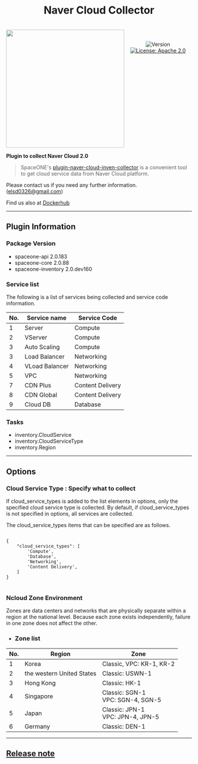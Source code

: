 <h1 align="center">Naver Cloud Collector</h1>  

<br/>  
<div align="center" style="display:flex;">  
  <a href='https://www.ncloud.com/'><img width="320" src="https://www.dotnetpia.co.kr/wp-content/uploads/2021/04/ncp-logo-3-8.png"></a>  
  <p> 
    <br>
    <img alt="Version"  src="https://img.shields.io/badge/version-2.0.0-blue.svg?cacheSeconds=2592000"  />  
    <a href="https://www.apache.org/licenses/LICENSE-2.0"  target="_blank"><img alt="License: Apache 2.0"  src="https://img.shields.io/badge/License-Apache 2.0-yellow.svg" /></a> 
  </p> 
</div>    

**Plugin to collect Naver Cloud 2.0**

> SpaceONE's [plugin-naver-cloud-inven-collector](https://github.com/kiku99/plugin-naver-cloud-inven-collector) is a convenient tool to
get cloud service data from Naver Cloud platform.



Please contact us if you need any further information. (<elsd0326@gmail.com>)

Find us also at [Dockerhub](https://hub.docker.com/r/jihyungsong/plugin-naver-cloud-inven-collector)

---
## Plugin Information

### Package Version
- spaceone-api 2.0.183
- spaceone-core 2.0.88
- spaceone-inventory 2.0.dev160

### Service list

The following is a list of services being collected and service code information.

|No.| Service name   | Service Code |
|---|----------------|--------------|
|1| Server         |Compute|
|2| VServer    |Compute|
|3| Auto Scaling       |Compute|
|3| Load Balancer       |Networking|
|4| VLoad Balancer |Networking|
|5| VPC            |Networking|
|7| CDN Plus     |Content Delivery|
|8| CDN Global   |Content Delivery|
|9| Cloud DB      |Database|

### Tasks
- inventory.CloudService
- inventory.CloudServiceType
- inventory.Region

---

## Options

### Cloud Service Type : Specify what to collect

If cloud_service_types is added to the list elements in options, only the specified cloud service type is collected.
By default, if cloud_service_types is not specified in options, all services are collected.

The cloud_service_types items that can be specified are as follows.

<pre>
<code>
{
    "cloud_service_types": [
        'Compute',          
        'Database',         
        'Networking',
        'Content Delivery',
    ]
}
</code>
</pre>

### Ncloud Zone Environment
Zones are data centers and networks that are physically separate within a region at the national level.
Because each zone exists independently, failure in one zone does not affect the other.

- ### Zone list


|No.|Region | Zone 
|-|---------|-------------|
|1|Korea     |Classic, VPC: KR-1, KR-2|
|2|the western United States|Classic: USWN-1|
|3|Hong Kong|Classic: HK-1|
|4|Singapore|	Classic: SGN-1<br>VPC: SGN-4, SGN-5|
|5|Japan|Classic: JPN-1 <br>VPC: JPN-4, JPN-5|
|6|Germany|Classic: DEN-1|

---
## [Release note](RELEASE.md)


<!-- Security scan triggered at 2025-09-02 16:17:49 -->
